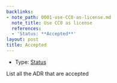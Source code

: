 ```yaml
---
backlinks:
- note_path: 0001-use-CC0-as-license.md
  note_title: Use CC0 as license
  references:
  - 'Status: **Accepted**'
layout: post
title: Accepted
---
```

* Type: [Status](status.md)

List all the ADR that are accepted
